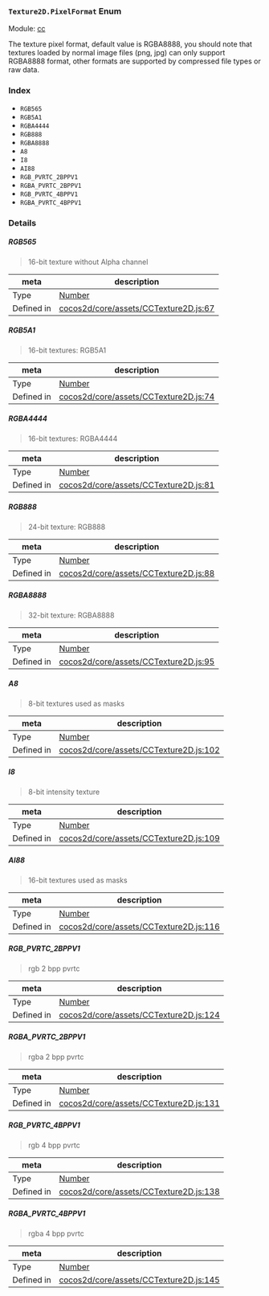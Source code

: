 ### `Texture2D.PixelFormat` Enum



Module: [cc](../modules/cc.md)


The texture pixel format, default value is RGBA8888,
you should note that textures loaded by normal image files (png, jpg) can only support RGBA8888 format,
other formats are supported by compressed file types or raw data.


### Index
  - `RGB565`
  - `RGB5A1`
  - `RGBA4444`
  - `RGB888`
  - `RGBA8888`
  - `A8`
  - `I8`
  - `AI88`
  - `RGB_PVRTC_2BPPV1`
  - `RGBA_PVRTC_2BPPV1`
  - `RGB_PVRTC_4BPPV1`
  - `RGBA_PVRTC_4BPPV1`

### Details


##### RGB565

> 16-bit texture without Alpha channel

| meta | description |
|------|-------------|
| Type | <a href="https://developer.mozilla.org/en/JavaScript/Reference/Global_Objects/Number" class="crosslink external" target="_blank">Number</a> |
| Defined in | [cocos2d/core/assets/CCTexture2D.js:67](https://github.com/cocos-creator/engine/blob/44d068bea8120146521ec334827cb5b67a7d9b8f/cocos2d/core/assets/CCTexture2D.js#L67) |



##### RGB5A1

> 16-bit textures: RGB5A1

| meta | description |
|------|-------------|
| Type | <a href="https://developer.mozilla.org/en/JavaScript/Reference/Global_Objects/Number" class="crosslink external" target="_blank">Number</a> |
| Defined in | [cocos2d/core/assets/CCTexture2D.js:74](https://github.com/cocos-creator/engine/blob/44d068bea8120146521ec334827cb5b67a7d9b8f/cocos2d/core/assets/CCTexture2D.js#L74) |



##### RGBA4444

> 16-bit textures: RGBA4444

| meta | description |
|------|-------------|
| Type | <a href="https://developer.mozilla.org/en/JavaScript/Reference/Global_Objects/Number" class="crosslink external" target="_blank">Number</a> |
| Defined in | [cocos2d/core/assets/CCTexture2D.js:81](https://github.com/cocos-creator/engine/blob/44d068bea8120146521ec334827cb5b67a7d9b8f/cocos2d/core/assets/CCTexture2D.js#L81) |



##### RGB888

> 24-bit texture: RGB888

| meta | description |
|------|-------------|
| Type | <a href="https://developer.mozilla.org/en/JavaScript/Reference/Global_Objects/Number" class="crosslink external" target="_blank">Number</a> |
| Defined in | [cocos2d/core/assets/CCTexture2D.js:88](https://github.com/cocos-creator/engine/blob/44d068bea8120146521ec334827cb5b67a7d9b8f/cocos2d/core/assets/CCTexture2D.js#L88) |



##### RGBA8888

> 32-bit texture: RGBA8888

| meta | description |
|------|-------------|
| Type | <a href="https://developer.mozilla.org/en/JavaScript/Reference/Global_Objects/Number" class="crosslink external" target="_blank">Number</a> |
| Defined in | [cocos2d/core/assets/CCTexture2D.js:95](https://github.com/cocos-creator/engine/blob/44d068bea8120146521ec334827cb5b67a7d9b8f/cocos2d/core/assets/CCTexture2D.js#L95) |



##### A8

> 8-bit textures used as masks

| meta | description |
|------|-------------|
| Type | <a href="https://developer.mozilla.org/en/JavaScript/Reference/Global_Objects/Number" class="crosslink external" target="_blank">Number</a> |
| Defined in | [cocos2d/core/assets/CCTexture2D.js:102](https://github.com/cocos-creator/engine/blob/44d068bea8120146521ec334827cb5b67a7d9b8f/cocos2d/core/assets/CCTexture2D.js#L102) |



##### I8

> 8-bit intensity texture

| meta | description |
|------|-------------|
| Type | <a href="https://developer.mozilla.org/en/JavaScript/Reference/Global_Objects/Number" class="crosslink external" target="_blank">Number</a> |
| Defined in | [cocos2d/core/assets/CCTexture2D.js:109](https://github.com/cocos-creator/engine/blob/44d068bea8120146521ec334827cb5b67a7d9b8f/cocos2d/core/assets/CCTexture2D.js#L109) |



##### AI88

> 16-bit textures used as masks

| meta | description |
|------|-------------|
| Type | <a href="https://developer.mozilla.org/en/JavaScript/Reference/Global_Objects/Number" class="crosslink external" target="_blank">Number</a> |
| Defined in | [cocos2d/core/assets/CCTexture2D.js:116](https://github.com/cocos-creator/engine/blob/44d068bea8120146521ec334827cb5b67a7d9b8f/cocos2d/core/assets/CCTexture2D.js#L116) |



##### RGB_PVRTC_2BPPV1

> rgb 2 bpp pvrtc

| meta | description |
|------|-------------|
| Type | <a href="https://developer.mozilla.org/en/JavaScript/Reference/Global_Objects/Number" class="crosslink external" target="_blank">Number</a> |
| Defined in | [cocos2d/core/assets/CCTexture2D.js:124](https://github.com/cocos-creator/engine/blob/44d068bea8120146521ec334827cb5b67a7d9b8f/cocos2d/core/assets/CCTexture2D.js#L124) |



##### RGBA_PVRTC_2BPPV1

> rgba 2 bpp pvrtc

| meta | description |
|------|-------------|
| Type | <a href="https://developer.mozilla.org/en/JavaScript/Reference/Global_Objects/Number" class="crosslink external" target="_blank">Number</a> |
| Defined in | [cocos2d/core/assets/CCTexture2D.js:131](https://github.com/cocos-creator/engine/blob/44d068bea8120146521ec334827cb5b67a7d9b8f/cocos2d/core/assets/CCTexture2D.js#L131) |



##### RGB_PVRTC_4BPPV1

> rgb 4 bpp pvrtc

| meta | description |
|------|-------------|
| Type | <a href="https://developer.mozilla.org/en/JavaScript/Reference/Global_Objects/Number" class="crosslink external" target="_blank">Number</a> |
| Defined in | [cocos2d/core/assets/CCTexture2D.js:138](https://github.com/cocos-creator/engine/blob/44d068bea8120146521ec334827cb5b67a7d9b8f/cocos2d/core/assets/CCTexture2D.js#L138) |



##### RGBA_PVRTC_4BPPV1

> rgba 4 bpp pvrtc

| meta | description |
|------|-------------|
| Type | <a href="https://developer.mozilla.org/en/JavaScript/Reference/Global_Objects/Number" class="crosslink external" target="_blank">Number</a> |
| Defined in | [cocos2d/core/assets/CCTexture2D.js:145](https://github.com/cocos-creator/engine/blob/44d068bea8120146521ec334827cb5b67a7d9b8f/cocos2d/core/assets/CCTexture2D.js#L145) |


